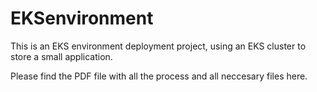 # EKSenvironment
This is an EKS environment deployment project, using an EKS cluster to store a small application.

Please find the PDF file with all the process and all neccesary files here.
